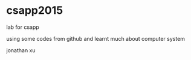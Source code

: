 # csapp2015
lab for csapp 

using some codes from github and learnt much about computer system

jonathan xu
